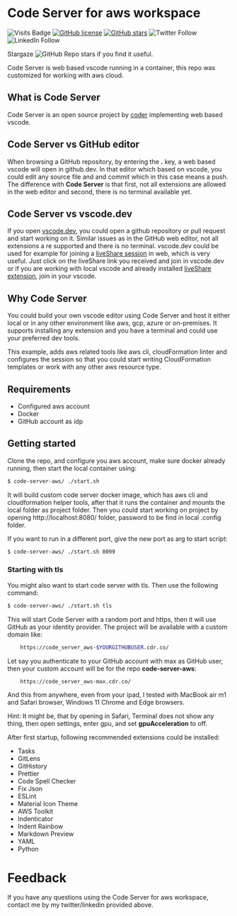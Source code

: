 # Code Server for aws workspace

![Visits Badge](https://badges.pufler.dev/visits/simorgh1/code-server-aws)
[![GitHub license](https://img.shields.io/github/license/simorgh1/code-server-aws)](https://github.com/simorgh1/code-server-aws/blob/master/LICENSE)
[![GitHub stars](https://img.shields.io/github/stars/simorgh1/code-server-aws)](https://github.com/simorgh1/code-server-aws/stargazers)
![Twitter Follow](https://img.shields.io/twitter/follow/bahrammaravandi?style=social)
![LinkedIn Follow](https://shields.io/badge/style-bahram.maravandi-black?logo=linkedin&label=LinkedIn&link=https://www.linkedin.com/in/bahram.maravandi)

Stargaze ![GitHub Repo stars](https://img.shields.io/github/stars/simorgh1/code-server-aws?style=social) if you find it useful.

Code Server is web based vscode running in a container, this repo was customized for working with aws cloud.

## What is Code Server

Code Server is an open source project by [coder](https://coder.com/about) implementing web based vscode.

## Code Server vs GitHub editor

When browsing a GitHub repository, by entering the **.** key, a web based vscode will open in github.dev. In that editor which based on vscode, you could edit any source file and and commit which in this case means a push. The difference with **Code Server** is that first, not all extensions are allowed in the web editor and second, there is no terminal available yet.

## Code Server vs vscode.dev

If you open [vscode.dev](https://vscode.dev/), you could open a github repository or pull request and start working on it. Similar issues as in the GitHub web editor, not all extensions a re supported and there is no terminal. vscode.dev could be used for example for joining a [liveShare session](https://code.visualstudio.com/learn/collaboration/live-share) in web, which is very useful. Just click on the liveShare link you received and join in vscode.dev or if you are working with local vscode and already installed [liveShare extension](https://marketplace.visualstudio.com/items?itemName=MS-vsliveshare.vsliveshare), join in your vscode.

## Why Code Server

You could build your own vscode editor using Code Server and host it either local or in any other environment like aws, gcp, azure or on-premises. It supports installing any extension and you have a terminal and could use your preferred dev tools.

This example, adds aws related tools like aws cli, cloudFormation linter and configures the session so that you could start writing CloudFormation templates or work with any other aws resource type.

## Requirements

- Configured aws account
- Docker
- GitHub account as idp

## Getting started

Clone the repo, and configure you aws account, make sure docker already running, then start the local container using:

```bash
$ code-server-aws/ ./start.sh
```

It will build custom code server docker image, which has aws cli and cloudformation helper tools, after that it runs the container and mounts the local folder as project folder. Then you could start working on project by opening http://localhost:8080/ folder, password to be find in local .config folder.

If you want to run in a different port, give the new port as arg to start script:

```bash
$ code-server-aws/ ./start.sh 8099
```

### Starting with tls

You might also want to start code server with tls. Then use the following command:


```bash
$ code-server-aws/ ./start.sh tls
```

This will start Code Server with a random port and https, then it will use GitHub as your identity provider. The project will be available with a custom domain like:

```bash
	https://code_server_aws-$YOURGITHUBUSER.cdr.co/
```

Let say you authenticate to your GitHub account with max as GitHub user, then your custom account will be for the repo **code-server-aws**:

```bash
	https://code_server_aws-max.cdr.co/
```

And this from anywhere, even from your ipad, I tested with MacBook air m1 and Safari browser, Windows 11 Chrome and Edge browsers.

Hint: It might be, that by opening in Safari, Terminal does not show any thing, then open settings, enter gpu, and set **gpuAcceleration** to off.

After first startup, following recommended extensions could be installed:

- Tasks
- GitLens
- GitHistory
- Prettier
- Code Spell Checker
- Fix Json
- ESLint
- Material Icon Theme
- AWS Toolkit
- Indenticator
- Indent Rainbow
- Markdown Preview
- YAML
- Python

# Feedback

If you have any questions using the Code Server for aws workspace, contact me by my twitter/linkedin provided above.
